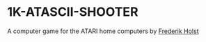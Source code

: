 # 1K-ATASCII-SHOOTER

A computer game for the ATARI home computers by [Frederik Holst](http://www.phobotron.de/1KAtasciiBlaster.html)
